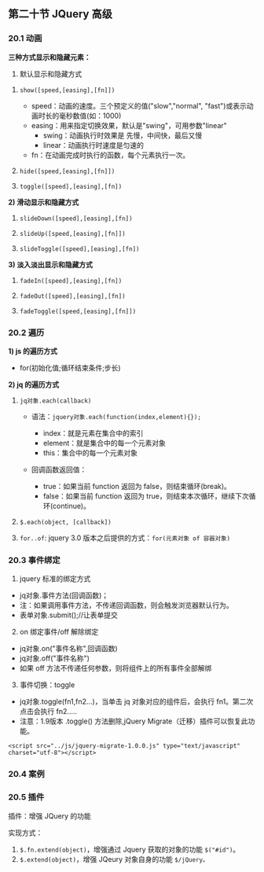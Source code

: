 ## 第二十节 JQuery 高级


### 20.1 动画

**三种方式显示和隐藏元素：**

1) 默认显示和隐藏方式

1. `show([speed,[easing],[fn]])`
   * speed：动画的速度。三个预定义的值("slow","normal", "fast")或表示动画时长的毫秒数值(如：1000)
   * easing：用来指定切换效果，默认是"swing"，可用参数"linear"
      * swing：动画执行时效果是 先慢，中间快，最后又慢
      * linear：动画执行时速度是匀速的
   * fn：在动画完成时执行的函数，每个元素执行一次。
	
2. `hide([speed,[easing],[fn]])`

3. `toggle([speed],[easing],[fn])`
			
**2) 滑动显示和隐藏方式**

1. `slideDown([speed],[easing],[fn])`

2. `slideUp([speed,[easing],[fn]])`

3. `slideToggle([speed],[easing],[fn])`
	
**3) 淡入淡出显示和隐藏方式**

1. `fadeIn([speed],[easing],[fn])`

2. `fadeOut([speed],[easing],[fn])`

3. `fadeToggle([speed,[easing],[fn]])`


### 20.2 遍历

**1) js 的遍历方式**

* for(初始化值;循环结束条件;步长)


**2) jq 的遍历方式**

1. `jq对象.each(callback)`

	* 语法：`jquery对象.each(function(index,element){});`
		* index：就是元素在集合中的索引
		* element：就是集合中的每一个元素对象
		* this：集合中的每一个元素对象
		
	* 回调函数返回值：
		* true：如果当前 function 返回为 false，则结束循环(break)。	
		* false：如果当前 function 返回为 true，则结束本次循环，继续下次循环(continue)。

2. `$.each(object, [callback])`

3. `for..of`: jquery 3.0 版本之后提供的方式：`for(元素对象 of 容器对象)`



### 20.3 事件绑定

1) jquery 标准的绑定方式

* jq对象.事件方法(回调函数)；
* 注：如果调用事件方法，不传递回调函数，则会触发浏览器默认行为。
* 表单对象.submit();//让表单提交

2) on 绑定事件/off 解除绑定

* jq对象.on("事件名称",回调函数)
* jq对象.off("事件名称")
* 如果 off 方法不传递任何参数，则将组件上的所有事件全部解绑

3) 事件切换：toggle

* jq对象.toggle(fn1,fn2...)，当单击 jq 对象对应的组件后，会执行 fn1。第二次点击会执行 fn2.....
* 注意：1.9版本 .toggle() 方法删除,jQuery Migrate（迁移）插件可以恢复此功能。

`<script src="../js/jquery-migrate-1.0.0.js" type="text/javascript" charset="utf-8"></script>`


### 20.4 案例

### 20.5 插件

插件：增强 JQuery 的功能

实现方式：

1. `$.fn.extend(object)`，增强通过 Jquery 获取的对象的功能 `$("#id")`。
2. `$.extend(object)`，增强 JQeury 对象自身的功能 `$/jQuery。`



